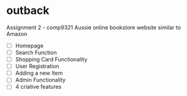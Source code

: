 # outback
Assignment 2 - comp9321 Aussie online bookstore website similar to Amazon

- [ ] Homepage
- [ ] Search Function
- [ ] Shopping Card Functionality
- [ ] User Registration
- [ ] Adding a new Item 
- [ ] Admin Functionality
- [ ] 4 criative features
